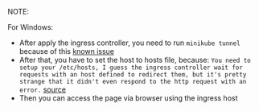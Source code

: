 NOTE:

For Windows:
- After apply the ingress controller, you need to run `minikube tunnel` because of this [known issue](https://minikube.sigs.k8s.io/docs/drivers/docker/#known-issues)
- After that, you have to set the host to hosts file, because:
`You need to setup your /etc/hosts, I guess the ingress controller wait for requests with an host defined to redirect them, but it's pretty strange that it didn't even respond to the http request with an error.` [source](https://stackoverflow.com/questions/70366074/ingress-not-working-from-official-kubernetes-tutorial/70382920#70382920)
- Then you can access the page via browser using the ingress host